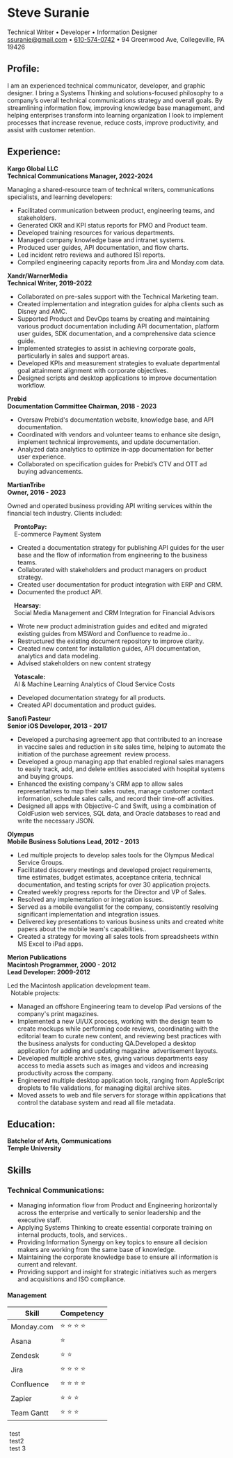 # Steve Suranie

Technical Writer • Developer • Information Designer  
[ssuranie@gmail.com](mailto:"ssuranie@gmail.com?subject=Suranie-Github-Resume") • [610-574-0742](tel:+16105740742) • 94 Greenwood Ave, Collegeville, PA 19426

## Profile: 
I am an experienced technical communicator, developer, and graphic designer. I bring a Systems Thinking and solutions-focused philosophy to a company’s overall technical communications strategy and overall goals. By streamlining information flow, improving knowledge base management, and helping enterprises transform into learning organization I look to implement processes that increase revenue, reduce costs, improve productivity, and assist with customer retention. 

## Experience: 

**Kargo Global LLC**  
**Technical Communications Manager, 2022-2024**

Managing a shared-resource team of technical writers, communications specialists, and learning developers:

- Facilitated communication between product, engineering teams, and stakeholders.
- Generated OKR and KPI status reports for PMO and Product team.
- Developed training resources for various departments.
- Managed company knowledge base and intranet systems.
- Produced user guides, API documentation, and flow charts.
- Led incident retro reviews and authored ISI reports.
- Compiled engineering capacity reports from Jira and Monday.com data.  

**Xandr/WarnerMedia**  
**Technical Writer, 2019-2022**

- Collaborated on pre-sales support with the Technical Marketing team.
- Created implementation and integration guides for alpha clients such as Disney and AMC.
- Supported Product and DevOps teams by creating and maintaining various product documentation including API documentation, platform user guides, SDK documentation, and a comprehensive data science guide.
- Implemented strategies to assist in achieving corporate goals, particularly in sales and support areas.
- Developed KPIs and measurement strategies to evaluate departmental goal attainment alignment with corporate objectives.
- Designed scripts and desktop applications to improve documentation workflow.

**Prebid**  
**Documentation Committee Chairman, 2018 - 2023** 

- Oversaw Prebid's documentation website, knowledge base, and API documentation.
- Coordinated with vendors and volunteer teams to enhance site design, implement technical improvements, and update documentation.
- Analyzed data analytics to optimize in-app documentation for better user experience.
- Collaborated on specification guides for Prebid’s CTV and OTT ad buying advancements.

**MartianTribe**  
**Owner, 2016 - 2023**

Owned and operated business providing API writing services within the financial tech industry. Clients included: 

&nbsp;&nbsp;&nbsp;&nbsp;**ProntoPay:**   
&nbsp;&nbsp;&nbsp;&nbsp;E-commerce Payment System
- Created a documentation strategy for publishing API guides for the user base and the flow of information from engineering to the business teams. 
- Collaborated with stakeholders and product managers on product strategy. 
- Created user documentation for product integration with ERP and CRM.
- Documented the product API.

&nbsp;&nbsp;&nbsp;&nbsp;**Hearsay:**  
&nbsp;&nbsp;&nbsp;&nbsp;Social Media Management and CRM Integration for Financial Advisors  
- Wrote new product administration guides and edited and migrated existing guides from MSWord and Confluence to readme.io.. 
- Restructured the existing document repository to improve clarity. 
- Created new content for installation guides, API documentation, analytics and data modeling.
- Advised stakeholders on new content strategy

&nbsp;&nbsp;&nbsp;&nbsp;**Yotascale:**  
&nbsp;&nbsp;&nbsp;&nbsp;AI & Machine Learning Analytics of Cloud Service Costs  
- Developed documentation strategy for all products.
- Created API documentation and product guides.

**Sanofi Pasteur**  
**Senior iOS Developer, 2013 - 2017**

- Developed a purchasing agreement app that contributed to an increase in vaccine sales and reduction in site sales time, helping to automate the initiation of the purchase agreement  review process.
- Developed a group managing app that enabled regional sales managers to easily track, add, and delete entities associated with hospital systems and buying groups. 
- Enhanced the existing company's CRM app to allow sales representatives to map their sales routes, manage customer contact information, schedule sales calls, and record their time-off activities. 
- Designed all apps with Objective-C and Swift, using a combination of ColdFusion web services, SQL data, and Oracle databases to read and write the necessary JSON.

**Olympus**  
**Mobile Business Solutions Lead, 2012 - 2013**

- Led multiple projects to develop sales tools for the Olympus Medical Service Groups.
- Facilitated discovery meetings and developed project requirements, time estimates, budget estimates, acceptance criteria, technical documentation, and testing scripts for over 30 application projects.
- Created weekly progress reports for the Director and VP of Sales.
- Resolved any implementation or integration issues.
- Served as a mobile evangelist for the company, consistently resolving significant implementation and integration issues.
- Delivered key presentations to various business units and created white papers about the mobile team's capabilities..
- Created a strategy for moving all sales tools from spreadsheets within MS Excel to iPad apps.

**Merion Publications**  
**Macintosh Programmer, 2000 - 2012**   
**Lead Developer: 2009-2012**  

Led the Macintosh application development team.  
&nbsp;&nbsp;Notable projects: 

- Managed an offshore Engineering team to develop iPad versions of the company's print magazines.
- Implemented a new UI/UX process, working with the design team to create mockups while performing code reviews, coordinating with the editorial team to curate new content, and reviewing best practices with the business analysts for conducting QA.Developed a desktop application for adding and updating magazine  advertisement layouts.
- Developed multiple archive sites, giving various departments easy access to media assets such as images and videos and increasing productivity across the company. 
- Engineered multiple desktop application tools, ranging from AppleScript droplets to file validations, for managing digital archive sites.
- Moved assets to web and file servers for storage within applications that control the database system and read all file metadata.

## Education: 

**Batchelor of Arts, Communications**  
**Temple University**  

## Skills

### Technical Communications: 
- Managing information flow from Product and Engineering horizontally across the enterprise and vertically to senior leadership and the executive staff.
- Applying Systems Thinking to create essential corporate training on internal products, tools, and services..
- Providing Information Synergy on key topics to ensure all decision makers are working from the same base of knowledge. 
- Maintaining the corporate knowledge base to ensure all information is current and relevant. 
- Providing support and insight for strategic initiatives such as mergers and acquisitions and ISO compliance. 

#### Management

| Skill | Competency | 
|----------|----------|
| Monday.com | :star: :star: :star: :star:     |
| Asana | :star:      |
| Zendesk | :star: :star:      |
| Jira | :star: :star: :star: :star:     |
| Confluence | :star: :star: :star: :star:     |
| Zapier | :star: :star: :star:    |
| Team Gantt | :star: :star: :star:    |


<div style="padding:5px">
	<div style="float:left width: 33.33%">test</div>
	<div style="float:left width: 33.33%">test2</div>
	<div style="float:left width: 33.33%">test 3</div>
</div>















